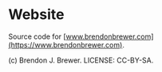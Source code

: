 # Website
Source code for [www.brendonbrewer.com](https://www.brendonbrewer.com).

(c) Brendon J. Brewer. LICENSE: CC-BY-SA.
